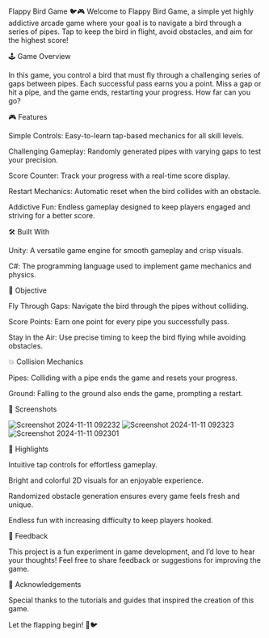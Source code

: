 Flappy Bird Game 🐦🎮
Welcome to Flappy Bird Game, a simple yet highly addictive arcade game where your goal is to navigate a bird through a series of pipes. Tap to keep the bird in flight, avoid obstacles, and aim for the highest score!

🕹️ Game Overview

In this game, you control a bird that must fly through a challenging series of gaps between pipes. Each successful pass earns you a point. Miss a gap or hit a pipe, and the game ends, restarting your progress. How far can you go?

🎮 Features

Simple Controls: Easy-to-learn tap-based mechanics for all skill levels.

Challenging Gameplay: Randomly generated pipes with varying gaps to test your precision.

Score Counter: Track your progress with a real-time score display.

Restart Mechanics: Automatic reset when the bird collides with an obstacle.

Addictive Fun: Endless gameplay designed to keep players engaged and striving for a better score.

🛠️ Built With

Unity: A versatile game engine for smooth gameplay and crisp visuals.

C#: The programming language used to implement game mechanics and physics.

🎯 Objective

Fly Through Gaps: Navigate the bird through the pipes without colliding.

Score Points: Earn one point for every pipe you successfully pass.

Stay in the Air: Use precise timing to keep the bird flying while avoiding obstacles.

💥 Collision Mechanics

Pipes: Colliding with a pipe ends the game and resets your progress.

Ground: Falling to the ground also ends the game, prompting a restart.

📸 Screenshots

![Screenshot 2024-11-11 092232](https://github.com/user-attachments/assets/1d5e4b22-2fc6-4517-b65f-100308a29757)
![Screenshot 2024-11-11 092323](https://github.com/user-attachments/assets/34681283-f5e2-48bd-925b-6959395a7789)
![Screenshot 2024-11-11 092301](https://github.com/user-attachments/assets/53a31150-2663-43e9-ac9b-f54e4a4742e8)

🚀 Highlights

Intuitive tap controls for effortless gameplay.

Bright and colorful 2D visuals for an enjoyable experience.

Randomized obstacle generation ensures every game feels fresh and unique.

Endless fun with increasing difficulty to keep players hooked.

📢 Feedback

This project is a fun experiment in game development, and I’d love to hear your thoughts! Feel free to share feedback or suggestions for improving the game.

🙌 Acknowledgements

Special thanks to the tutorials and guides that inspired the creation of this game.

Let the flapping begin! 🚀🐦






